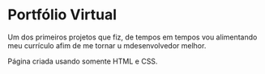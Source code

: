 # Portfólio Virtual

Um dos primeiros projetos que fiz, 
de tempos em tempos vou alimentando meu currículo afim de me tornar u mdesenvolvedor melhor.


Página criada usando somente HTML e CSS.

